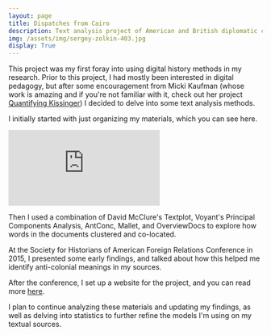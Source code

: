 ```yaml
---
layout: page
title: Dispatches from Cairo
description: Text analysis project of American and British diplomatic cables from Cairo, 1955-1965, 2016-Present
img: /assets/img/sergey-zolkin-403.jpg
display: True
---
```


This project was my first foray into using digital history methods in my research. Prior to this project, I had mostly been interested in digital pedagogy, but after some encouragement from Micki Kaufman (whose work is amazing and if you're not familiar with it, check out her project [Quantifying Kissinger](http://blog.quantifyingkissinger.com/)) I decided to delve into some text analysis methods.

I initially started with just organizing my materials, which you can see here.

<iframe id="google_docs_chart" seamless frameborder="0" scrolling="no" src="https://docs.google.com/spreadsheets/d/1x13ki4al659DjfR1fkb80xX-OuXX-rKqo9TZagRuQdM/pubchart?oid=219032079&amp;format=interactive"></iframe>

Then I used a combination of David McClure's Textplot, Voyant's Principal Components Analysis, AntConc, Mallet, and OverviewDocs to explore how words in the documents clustered and co-located. 

At the Society for Historians of American Foreign Relations Conference in 2015, I presented some early findings, and talked about how this helped me identify anti-colonial meanings in my sources.

After the conference, I set up a website for the project, and you can read more [here](http://zoeleblanc.com/dispatchesfromcairo/).

I plan to continue analyzing these materials and updating my findings, as well as delving into statistics to further refine the models I'm using on my textual sources.
